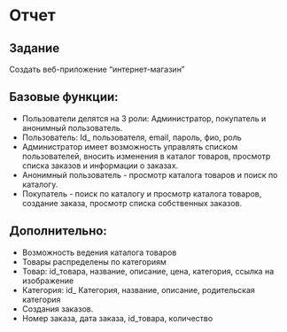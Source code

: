 # Отчет

## Задание
Создать веб-приложение “интернет-магазин” 

## Базовые функции:
- Пользователи делятся на 3 роли: Администратор, покупатель и анонимный пользователь.
- Пользователь: Id_ пользователя, email, пароль, фио, роль 
- Администратор имеет возможность управлять списком пользователей, вносить изменения в каталог товаров, просмотр списка заказов и информации о заказах. 
- Анонимный пользователь - просмотр каталога товаров и поиск по каталогу. 
- Покупатель - поиск по каталогу и просмотр каталога товаров, создание заказа, просмотр списка собственных заказов.

## Дополнительно: 
- Возможность ведения каталога товаров 
- Товары распределены по категориям 
- Товар: id_товара, название, описание, цена, категория, ссылка на изображение 
- Категория: id_ Категория, название, описание, родительская категория
- Создания заказов. 
- Номер заказа, дата заказа, id_товара, количество
